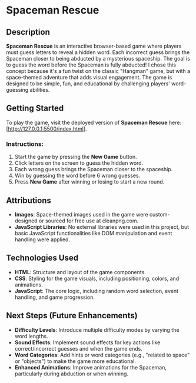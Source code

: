 # Spaceman Rescue

## Description
**Spaceman Rescue** is an interactive browser-based game where players must guess letters to reveal a hidden word. Each incorrect guess brings the Spaceman closer to being abducted by a mysterious spaceship. The goal is to guess the word before the Spaceman is fully abducted! I chose this concept because it's a fun twist on the classic "Hangman" game, but with a space-themed adventure that adds visual engagement. The game is designed to be simple, fun, and educational by challenging players' word-guessing abilities.

## Getting Started
To play the game, visit the deployed version of **Spaceman Rescue** here: [http://127.0.0.1:5500/index.html].

### Instructions:
1. Start the game by pressing the **New Game** button.
2. Click letters on the screen to guess the hidden word.
3. Each wrong guess brings the Spaceman closer to the spaceship.
4. Win by guessing the word before 6 wrong guesses.
5. Press **New Game** after winning or losing to start a new round.

## Attributions
- **Images**: Space-themed images used in the game were custom-designed or sourced for free use at cleanpng.com.
- **JavaScript Libraries**: No external libraries were used in this project, but basic JavaScript functionalities like DOM manipulation and event handling were applied.

## Technologies Used
- **HTML**: Structure and layout of the game components.
- **CSS**: Styling for the game visuals, including positioning, colors, and animations.
- **JavaScript**: The core logic, including random word selection, event handling, and game progression.

## Next Steps (Future Enhancements)
- **Difficulty Levels**: Introduce multiple difficulty modes by varying the word lengths.
- **Sound Effects**: Implement sound effects for key actions like correct/incorrect guesses and when the game ends.
- **Word Categories**: Add hints or word categories (e.g., "related to space" or "objects") to make the game more educational.
- **Enhanced Animations**: Improve animations for the Spaceman, particularly during abduction or when winning.
